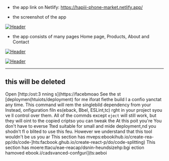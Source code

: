 
- the app link on Netlify: https://hapiii-phone-market.netlify.app/

-  the screenshot of the app

[![Header](https://res.cloudinary.com/hapiii/image/upload/v1668615299/react-apps/skkmusj7q4drfdzqfyqa.png)](https://some-url.dev/)


- the app consists of many pages Home page, Products, About and Contact


[![Header](https://res.cloudinary.com/hapiii/image/upload/v1668716003/react-apps/eot8rwmvg8foqxvqeflc.png)](https://some-url.dev/)


[![Header](https://res.cloudinary.com/hapiii/image/upload/v1668716003/react-apps/enqhe2bcx13nxvfjucuw.png)](https://some-url.dev/)


-------------------------------------------------------------------
this will be deleted
---------------------------------------------------------------------
Open [http:/ost:3
nning s](https://facebmoao
See the st [deploymen(htuiots/deployment) for me iforat
fiethe build l a confio yanctat any time. This command will rem the singlebild dependency from your 
Instead, onfiguration filn es(eback, Bbel, ESLint,tc) rght in your project syou ve ll control over them. All of the commds except `eject` will still work, but they will oint to the copied criptso you can tweak the At this poit you're 
You don't have to everse  Tted suitable for small and mide deployment,nd you shodn't fl o blited to use this feu. However we understand that this tool wouldn't be us you ar
This section has mveps:ebookihub.io/create-rea-pp/ds/code-]hts:facbook.ghub.io/create-react-p/do/code-splitting)
This section has moere:ttacu/eae-reacap/dsnin-heundsizehp:bgi
ection hamoved ebook.i/cadsvanced-confguri](ts:aeboi
